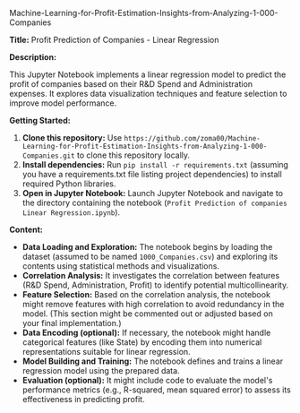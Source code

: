  Machine-Learning-for-Profit-Estimation-Insights-from-Analyzing-1-000-Companies


**Title:** Profit Prediction of Companies - Linear Regression

**Description:**

This Jupyter Notebook implements a linear regression model to predict the profit of companies based on their R&D Spend and Administration expenses. It explores data visualization techniques and feature selection to improve model performance.

**Getting Started:**

1. **Clone this repository:** Use `https://github.com/zoma00/Machine-Learning-for-Profit-Estimation-Insights-from-Analyzing-1-000-Companies.git` to clone this repository locally.
2. **Install dependencies:** Run `pip install -r requirements.txt` (assuming you have a requirements.txt file listing project dependencies) to install required Python libraries.
3. **Open in Jupyter Notebook:** Launch Jupyter Notebook and navigate to the directory containing the notebook (`Profit Prediction of companies Linear Regression.ipynb`).

**Content:**

* **Data Loading and Exploration:** The notebook begins by loading the dataset (assumed to be named `1000_Companies.csv`) and exploring its contents using statistical methods and visualizations.
* **Correlation Analysis:** It investigates the correlation between features (R&D Spend, Administration, Profit) to identify potential multicollinearity.
* **Feature Selection:** Based on the correlation analysis, the notebook might remove features with high correlation to avoid redundancy in the model. (This section might be commented out or adjusted based on your final implementation.)
* **Data Encoding (optional):** If necessary, the notebook might handle categorical features (like State) by encoding them into numerical representations suitable for linear regression.
* **Model Building and Training:** The notebook defines and trains a linear regression model using the prepared data.
* **Evaluation (optional):** It might include code to evaluate the model's performance metrics (e.g., R-squared, mean squared error) to assess its effectiveness in predicting profit.


